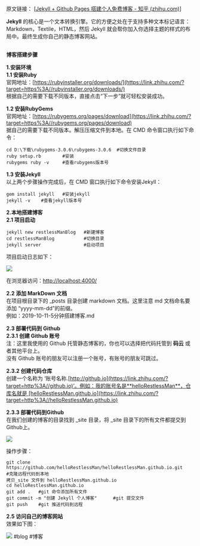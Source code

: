 原文链接： [[Jekyll + Github Pages 搭建个人免费博客 - 知乎 (zhihu.com)](https://zhuanlan.zhihu.com/p/87225594)]

**Jekyll** 的核心是一个文本转换引擎。它的方便之处在于支持多种文本标记语言：Markdown，Textile，HTML，然后 Jekyll 就会帮你加入你选择主题的样式的布局中。最终生成你自己的静态博客网站。

##   
**博客搭建步骤**

**1.安装环境**  
**1.1 安装Ruby**  
官网地址：[https://rubyinstaller.org/downloads/](https://link.zhihu.com/?target=https%3A//rubyinstaller.org/downloads/)  
根据自己的需要下载不同版本，直接点击“下一步”就可轻松安装成功。

**1.2 安装RubyGems**  
官网地址：[https://rubygems.org/pages/download](https://link.zhihu.com/?target=https%3A//rubygems.org/pages/download)  
据自己的需要下载不同版本。解压压缩文件到本地。在 CMD 命令窗口执行如下命令：

```text
cd D:\下载\rubygems-3.0.6\rubygems-3.0.6	#切换文件目录 
ruby setup.rb        #安装
rubygems ruby -v     #查看rubygems版本号
```

  
**1.3 安装Jekyll**  
以上两个步骤操作完成后，在 CMD 窗口执行如下命令安装Jekyll：

```text
gem install jekyll   #安装jekyll  
jekyll -v    #查看jekyll版本号
```

  
**2.本地搭建博客  
2.1 项目启动**

```text
jekyll new restlessManBlog   #新建博客 
cd restlessManBlog           #切换目录 
jekyll server                #启动项目
```

  
项目启动日志如下：  

![](https://pic3.zhimg.com/80/v2-5d3fe0290ff5cdfa5dea3fe01a69cb6a_1440w.webp)

  
在浏览器访问：[http://localhost:4000/](https://link.zhihu.com/?target=http%3A//localhost%3A4000/)

  
**2.2 添加 MarkDown 文档**  
在项目根目录下的 _posts 目录创建 markdown 文档。这里注意 md 文档命名要添加 “yyyy-mm-dd”的前缀。  
例如：2019-10-11-5分钟搭建博客.md

  
**2.3 部署代码到 Github**  
**2.3.1 创建 Github 账号**  
注：这里我使用的 Github 托管静态博客的，你也可以选择把代码托管到 **码云** 或者其他平台上。  
没有 Github 账号的朋友可以注册一个账号，有账号的朋友可跳过。

  
**2.3.2 创建代码仓库**  
创建一个名称为 ‘账号名称.[http://github.io](https://link.zhihu.com/?target=http%3A//github.io)’。例如：我的账号名是**helloRestlessMan**，仓库名就是 [helloRestlessMan.github.io](https://link.zhihu.com/?target=http%3A//helloRestlessMan.github.io)

  
**2.3.3 部署代码到Github**  
在我们创建的博客的目录找到 _site 目录，将 _site 目录下的所有文件都提交到Github上。  

![](https://pic2.zhimg.com/80/v2-a4dc583cdc7c297a3e653e333474d79d_1440w.webp)

  
  
操作步骤：

```text
git clone https://github.com/helloRestlessMan/helloRestlessMan.github.io.git    
#克隆远程代码到本地 
拷贝_site 文件到 helloRestlessMan.github.io 
cd helloRestlessMan.github.io 
git add .   #git 命令添加所有文件 
git commit -m "创建 Jekyll 个人博客"      #git 提交文件 
git push    #git 推送代码到远程
```


  
**2.5 访问自己的博客网站**  
效果如下图：  

![](https://pic4.zhimg.com/80/v2-b9c10a847764e33f0aec50d419f903c3_1440w.webp)
#blog #博客 